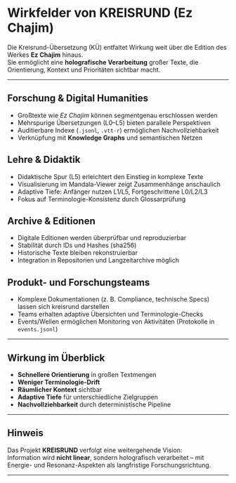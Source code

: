# Wirkfelder von KREISRUND (Ez Chajim)

Die Kreisrund-Übersetzung (KÜ) entfaltet Wirkung weit über die Edition des Werkes **Ez Chajim** hinaus.  
Sie ermöglicht eine **holografische Verarbeitung** großer Texte, die Orientierung, Kontext und Prioritäten sichtbar macht.

---

## Forschung & Digital Humanities
- Großtexte wie *Ez Chajim* können segmentgenau erschlossen werden  
- Mehrspurige Übersetzungen (L0–L5) bieten parallele Perspektiven  
- Auditierbare Indexe (`.jsonl`, `.vtt-r`) ermöglichen Nachvollziehbarkeit  
- Verknüpfung mit **Knowledge Graphs** und semantischen Netzen

## Lehre & Didaktik
- Didaktische Spur (L5) erleichtert den Einstieg in komplexe Texte  
- Visualisierung im Mandala-Viewer zeigt Zusammenhänge anschaulich  
- Adaptive Tiefe: Anfänger nutzen L1/L5, Fortgeschrittene L0/L2/L3  
- Fokus auf Terminologie-Konsistenz durch Glossarprüfung

## Archive & Editionen
- Digitale Editionen werden überprüfbar und reproduzierbar  
- Stabilität durch IDs und Hashes (sha256)  
- Historische Texte bleiben rekonstruierbar  
- Integration in Repositorien und Langzeitarchive möglich

## Produkt- und Forschungsteams
- Komplexe Dokumentationen (z. B. Compliance, technische Specs) lassen sich kreisrund darstellen  
- Teams erhalten adaptive Übersichten und Terminologie-Checks  
- Events/Wellen ermöglichen Monitoring von Aktivitäten (Protokolle in `events.jsonl`)  

---

## Wirkung im Überblick
- **Schnellere Orientierung** in großen Textmengen  
- **Weniger Terminologie-Drift**  
- **Räumlicher Kontext** sichtbar  
- **Adaptive Tiefe** für unterschiedliche Zielgruppen  
- **Nachvollziehbarkeit** durch deterministische Pipeline

---

## Hinweis
Das Projekt **KREISRUND** verfolgt eine weitergehende Vision:  
Information wird **nicht linear**, sondern holografisch verarbeitet – mit Energie- und Resonanz-Aspekten als langfristige Forschungsrichtung.  

---
